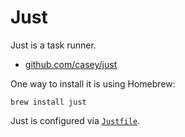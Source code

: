 # Just

Just is a task runner.

- [github.com/casey/just](https://github.com/casey/just)

One way to install it is using Homebrew:

```shell
brew install just
```

Just is configured via [`Justfile`](../../Justfile).
